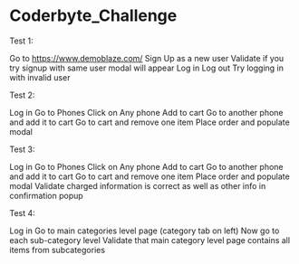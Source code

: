# Coderbyte_Challenge





Test 1:

Go to https://www.demoblaze.com/
Sign Up as a new user
Validate if you try signup with same user modal will appear 
Log in
Log out
Try logging in with invalid user 


Test 2:

Log in
Go to Phones
Click on Any phone
Add to cart
Go to another phone and add it to cart
Go to cart and remove one item
Place order and populate modal


Test 3:

Log in
Go to Phones
Click on Any phone
Add to cart
Go to another phone and add it to cart
Go to cart and remove one item
Place order and populate modal
Validate charged information is correct as well as other info in confirmation popup


Test 4:

Log in
Go to main categories level page (category tab on left)
Now go to each sub-category level
Validate that main category level page contains all items from subcategories
